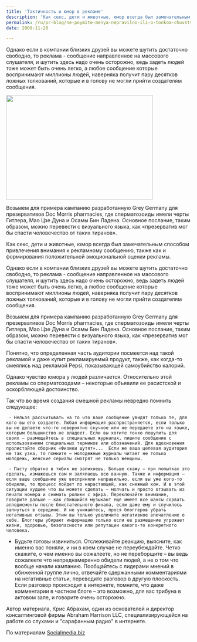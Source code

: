 ```yaml
---
title: 'Тактичность и юмор в рекламе'
description: 'Как секс, дети и животные, юмор всегда был замечательным способом привлечения внимания к рекламному сообщению, также как и формирования положительной эмоциональной оценки рекламы.'
permalink: /ru/pr-blog/ne-poymite-menya-nepravilno-ili-o-tonkom-chuvstve-yumora
date: 2009-11-20

---
```


Однако если в компании близких друзей вы можете шутить достаточно свободно, то реклама - сообщение направленное на массового слушателя, и шутить здесь надо очень осторожно, ведь задеть людей тоже может быть очень легко, а любое сообщение которые воспринимают миллионы людей, наверняка получит пару десятков ложных толкований, которые и в голову не могли прийти создателям сообщения.

<img src="{{ site.assets }}/upload/evilsperm-hitler061209.jpg" alt="" class="post__img" width="400" height="285">

Возьмем для примера кампанию разработанную  Grey Germany для презервативов  Doc Morris pharmacies, где сперматозоиды имели черты Гитлера, Мао Цзе Дуна и Осамы Бин Ладена. Основное послание, таким образом, можно перевести с визуального языка, как «презерватив мог бы спасти человечество от таких тиранов».

Как секс, дети и животные, юмор всегда был замечательным способом привлечения внимания к рекламному сообщению, также как и формирования положительной эмоциональной оценки рекламы.

Однако если в компании близких друзей вы можете шутить достаточно свободно, то реклама - сообщение направленное на массового слушателя, и шутить здесь надо очень осторожно, ведь задеть людей тоже может быть очень легко, а любое сообщение которые воспринимают миллионы людей, наверняка получит пару десятков ложных толкований, которые и в голову не могли прийти создателям сообщения.

Возьмем для примера кампанию разработанную  Grey Germany для презервативов  Doc Morris pharmacies, где сперматозоиды имели черты Гитлера, Мао Цзе Дуна и Осамы Бин Ладена. Основное послание, таким образом, можно перевести с визуального языка, как «презерватив мог бы спасти человечество от таких тиранов».

Понятно, что определенная часть аудитории посмеется над такой рекламой и даже купит рекламируемый продукт, также, как когда-то смеялись над рекламой Pepsi, показывающей самоубийство калорий.

Однако чувство юмора у людей различается. Относительно этой рекламы со сперматозодами – некоторые объявили ее расистской и оскорбляющей достоинство.

Так что во время создания смешной рекламы невредно помнить следующее:

     - Нельзя рассчитывать на то что ваше сообщение увидят только те, для кого вы его создаете. Любая информация распространяется, если только вы не делаете что-то невероятно скучное или не передаете это на языке, которым большинство не владеет. Если вы хотите тонко пошутить для своих – размещайтесь в специальных журналах, пишите сообщение с использованием специальных терминов или обозначений. Для вдохновения пролистайте сборник «Физики шутят»...  Если же ваша целевая аудитория не так узка, то помните – молодежные журналы читает не только молодежь, женские сериалы смотрят не только женщины.

     - Пасту обратно в тюбик не запихнешь. Больше скажу – при попытках это сделать, измажешься сам и заляпаешь всю ванную. Также и информация – если ваше сообщение уже восприняли неправильно, если вы уже кого-то обидели, то процесс пойдет по нарастающей, как снежный ком. И в этой ситуации худшее что вы можете сделать – молчать и просто отзывать из печати номера и снимать ролики с эфира. Переключайте внимание, говорите дальше – как сбившийся музыкант еще имеет все шансы сорвать аплодисменты после блистательного финала, если даже ему и случилось запнуться в середине. И не унижайтесь, прося блоггеров убрать негативные отзывы. Этим вы только увеличите негативное впечатление о себе. Блоггеры убирают информацию только если ее размещение угрожает жизни, здоровью, безопасности или репутации какого-то конкретного человека.

 - Будьте готовы извиниться. Отслеживайте реакцию, выясните, как  именно вас поняли, и ни в коем случае не переубеждайте. Четко скажите, о чем именно вы сожалеете, но не переборщите – вы ведь сожалеете что непреднамеренно обидели людей, а не о том что вообще начали кампанию. Пообщайтесь с лидерами мнений в обиженной группе лично, отвечайте сдержанными комментариями на негативные статьи, переводите разговор в другую плоскость. Если разговор происходит в интернете, помните, что даже комментарии в частном блоге – это возможно, для вас трибуна в актовом зале, и говорите очень осторожно.

Автор материала, Крис Абрахам, один из основателей и директор консалтинговой фирмы Abraham Harrison LLC, специализирующейся на работе со слухами и "сарафанным радио" в интернете.

 По материалам <a href="http://www.socialmedia.biz/2009/06/15/your-out-of-context-fart-jokes/"> Socialmedia.biz</a>

